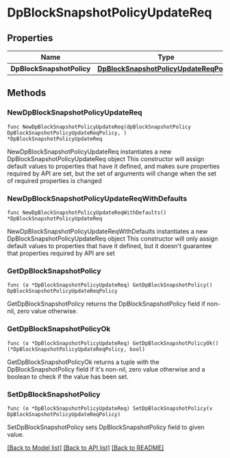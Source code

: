 # DpBlockSnapshotPolicyUpdateReq

## Properties

Name | Type | Description | Notes
------------ | ------------- | ------------- | -------------
**DpBlockSnapshotPolicy** | [**DpBlockSnapshotPolicyUpdateReqPolicy**](DpBlockSnapshotPolicyUpdateReqPolicy.md) |  | 

## Methods

### NewDpBlockSnapshotPolicyUpdateReq

`func NewDpBlockSnapshotPolicyUpdateReq(dpBlockSnapshotPolicy DpBlockSnapshotPolicyUpdateReqPolicy, ) *DpBlockSnapshotPolicyUpdateReq`

NewDpBlockSnapshotPolicyUpdateReq instantiates a new DpBlockSnapshotPolicyUpdateReq object
This constructor will assign default values to properties that have it defined,
and makes sure properties required by API are set, but the set of arguments
will change when the set of required properties is changed

### NewDpBlockSnapshotPolicyUpdateReqWithDefaults

`func NewDpBlockSnapshotPolicyUpdateReqWithDefaults() *DpBlockSnapshotPolicyUpdateReq`

NewDpBlockSnapshotPolicyUpdateReqWithDefaults instantiates a new DpBlockSnapshotPolicyUpdateReq object
This constructor will only assign default values to properties that have it defined,
but it doesn't guarantee that properties required by API are set

### GetDpBlockSnapshotPolicy

`func (o *DpBlockSnapshotPolicyUpdateReq) GetDpBlockSnapshotPolicy() DpBlockSnapshotPolicyUpdateReqPolicy`

GetDpBlockSnapshotPolicy returns the DpBlockSnapshotPolicy field if non-nil, zero value otherwise.

### GetDpBlockSnapshotPolicyOk

`func (o *DpBlockSnapshotPolicyUpdateReq) GetDpBlockSnapshotPolicyOk() (*DpBlockSnapshotPolicyUpdateReqPolicy, bool)`

GetDpBlockSnapshotPolicyOk returns a tuple with the DpBlockSnapshotPolicy field if it's non-nil, zero value otherwise
and a boolean to check if the value has been set.

### SetDpBlockSnapshotPolicy

`func (o *DpBlockSnapshotPolicyUpdateReq) SetDpBlockSnapshotPolicy(v DpBlockSnapshotPolicyUpdateReqPolicy)`

SetDpBlockSnapshotPolicy sets DpBlockSnapshotPolicy field to given value.



[[Back to Model list]](../README.md#documentation-for-models) [[Back to API list]](../README.md#documentation-for-api-endpoints) [[Back to README]](../README.md)


